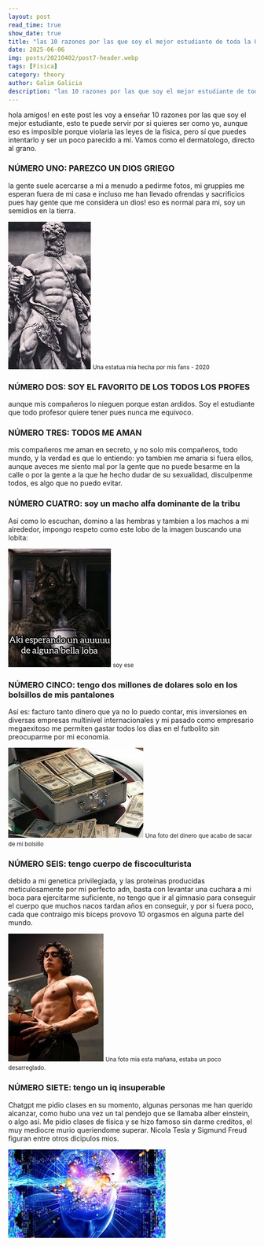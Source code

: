 ```yaml
---
layout: post
read_time: true
show_date: true
title: "las 10 razones por las que soy el mejor estudiante de toda la UNAQ"
date: 2025-06-06
img: posts/20210402/post7-header.webp
tags: [Física]
category: theory
author: Galim Galicia
description: "las 10 razones por las que soy el mejor estudiante de toda la UNAQ"
---
```

hola amigos! en este post les voy a enseñar 10 razones por las que soy el mejor estudiante, esto te puede servir por si quieres ser como yo, aunque eso es imposible porque violaria las leyes de la fisica, pero sí que puedes intentarlo y ser un poco parecido a mí. Vamos como el dermatologo, directo al grano.




<h3>NÚMERO UNO: PAREZCO UN DIOS GRIEGO</h3>

la gente suele acercarse a mi a menudo a pedirme fotos, mi gruppies me esperan fuera de mi casa e incluso me han llevado ofrendas y sacrificios pues hay gente que me considera un dios! eso es normal para mi, soy un semidios en la tierra.

![The Analytical Engine](/assets/img/posts/20250709/diosgriegoquecabron.jpg)
<small>Una estatua mia hecha por mis fans - 2020</small>

<h3>NÚMERO DOS: SOY EL FAVORITO DE LOS TODOS LOS PROFES</h3>
aunque mis compañeros lo nieguen porque estan ardidos. Soy el estudiante que todo profesor quiere tener pues nunca me equivoco.


<h3>NÚMERO TRES: TODOS ME AMAN</h3>
mis compañeros me aman en secreto, y no solo mis compañeros, todo mundo, y la verdad es que lo entiendo: yo tambien me amaria si fuera ellos, aunque aveces me siento mal por la gente que no puede besarme en la calle o por la gente a la que he hecho dudar de su sexualidad, disculpenme todos, es algo que no puedo evitar.


<h3>NÚMERO CUATRO: soy un macho alfa dominante  de la tribu</h3>
Así como lo escuchan, domino a las hembras y tambien a los machos a mi alrededor, impongo respeto como este lobo de la imagen buscando una lobita:


![The Analytical Engine](/assets/img/posts/20250709/lobo.jpg)
<small>soy ese</small>

<h3>NÚMERO CINCO: tengo dos millones de dolares solo en los bolsillos de mis pantalones</h3>
Así es: facturo tanto dinero que ya no lo puedo contar, mis inversiones en diversas empresas multinivel internacionales y mi pasado como empresario megaexitoso me permiten gastar todos los dias en el futbolito sin preocuparme por mi economia.

![The Analytical Engine](/assets/img/posts/20250709/dinero.jpg)
<small>Una foto del dinero que acabo de sacar de mi bolsillo</small>

<h3>NÚMERO SEIS: tengo cuerpo de fiscoculturista</h3>
debido a mi genetica privilegiada, y las proteinas producidas meticulosamente por mi perfecto adn, basta con levantar una cuchara a mi boca para ejercitarme suficiente, no tengo que ir al gimnasio para conseguir el cuerpo que muchos nacos tardan años en conseguir, y por si fuera poco, cada que contraigo mis biceps provovo 10 orgasmos en alguna parte del mundo.


![yo esta mañana](/assets/img/posts/20250709\yo.jpg)
<small>Una foto mia esta mañana, estaba un poco desarreglado.</small>



<h3>NÚMERO SIETE: tengo un iq insuperable</h3>
Chatgpt me pidio clases en su momento, algunas personas me han querido alcanzar, como hubo una vez un tal pendejo que se llamaba alber einstein, o algo así. Me pidio clases de física y se hizo famoso sin darme creditos, el muy mediocre murio queriendome superar. Nicola Tesla y Sigmund Freud figuran entre otros dicipulos mios.

![yotmbn](/assets/img/posts/20250709\yowee.jpg)
<small></small>




